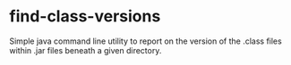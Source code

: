 # find-class-versions
Simple java command line utility to report on the version of the .class files within .jar files beneath a given directory.
